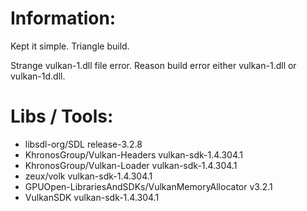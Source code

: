 # Information:
 Kept it simple. Triangle build.

 Strange vulkan-1.dll file error. Reason build error either vulkan-1.dll or vulkan-1d.dll.

# Libs / Tools:
 * libsdl-org/SDL release-3.2.8
 * KhronosGroup/Vulkan-Headers vulkan-sdk-1.4.304.1
 * KhronosGroup/Vulkan-Loader vulkan-sdk-1.4.304.1
 * zeux/volk vulkan-sdk-1.4.304.1
 * GPUOpen-LibrariesAndSDKs/VulkanMemoryAllocator v3.2.1
 * VulkanSDK vulkan-sdk-1.4.304.1
